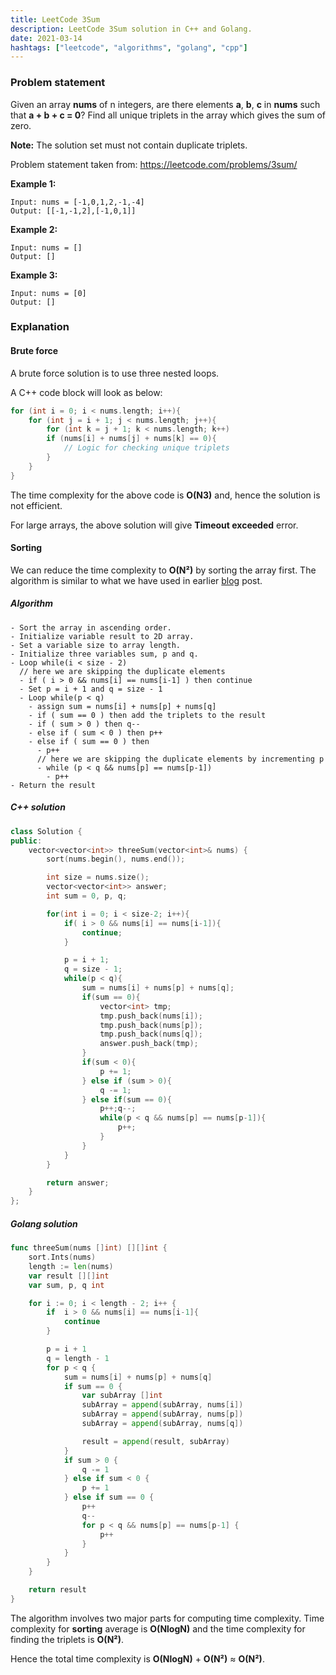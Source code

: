 ```yaml
---
title: LeetCode 3Sum
description: LeetCode 3Sum solution in C++ and Golang.
date: 2021-03-14
hashtags: ["leetcode", "algorithms", "golang", "cpp"]
---
```


### Problem statement

Given an array **nums** of n integers, are there elements **a**, **b**, **c**
in **nums** such that **a + b + c = 0**?
Find all unique triplets in the array which gives the sum of zero.

**Note:** The solution set must not contain duplicate triplets.

Problem statement taken from: <a href="https://leetcode.com/problems/3sum/" target="_blank">https://leetcode.com/problems/3sum/</a>

**Example 1:**
```
Input: nums = [-1,0,1,2,-1,-4]
Output: [[-1,-1,2],[-1,0,1]]
```

**Example 2:**
```
Input: nums = []
Output: []
```

**Example 3:**
```
Input: nums = [0]
Output: []
```

### Explanation

#### Brute force

A brute force solution is to use three nested loops.

A C++ code block will look as below:

```cpp
for (int i = 0; i < nums.length; i++){
    for (int j = i + 1; j < nums.length; j++){
        for (int k = j + 1; k < nums.length; k++)
        if (nums[i] + nums[j] + nums[k] == 0){
            // Logic for checking unique triplets
        }
    }
}
```

The time complexity for the above code is **O(N3)** and, hence the solution is
not efficient.

For large arrays, the above solution will give **Timeout exceeded** error.

#### Sorting

We can reduce the time complexity to **O(N²)** by sorting the array first.
The algorithm is similar to what we have used in earlier
[blog](https://alkeshghorpade.me/post/geeks-for-geeks-pair-in-array-with-sum-equal-to-target)
post.

##### Algorithm

```
- Sort the array in ascending order.
- Initialize variable result to 2D array.
- Set a variable size to array length.
- Initialize three variables sum, p and q.
- Loop while(i < size - 2)
  // here we are skipping the duplicate elements
  - if ( i > 0 && nums[i] == nums[i-1] ) then continue
  - Set p = i + 1 and q = size - 1
  - Loop while(p < q)
    - assign sum = nums[i] + nums[p] + nums[q]
    - if ( sum == 0 ) then add the triplets to the result
    - if ( sum > 0 ) then q--
    - else if ( sum < 0 ) then p++
    - else if ( sum == 0 ) then
      - p++
      // here we are skipping the duplicate elements by incrementing p
      - while (p < q && nums[p] == nums[p-1])
        - p++
- Return the result
```

##### C++ solution

```cpp
class Solution {
public:
    vector<vector<int>> threeSum(vector<int>& nums) {
        sort(nums.begin(), nums.end());

        int size = nums.size();
        vector<vector<int>> answer;
        int sum = 0, p, q;

        for(int i = 0; i < size-2; i++){
            if( i > 0 && nums[i] == nums[i-1]){
                continue;
            }

            p = i + 1;
            q = size - 1;
            while(p < q){
                sum = nums[i] + nums[p] + nums[q];
                if(sum == 0){
                    vector<int> tmp;
                    tmp.push_back(nums[i]);
                    tmp.push_back(nums[p]);
                    tmp.push_back(nums[q]);
                    answer.push_back(tmp);
                }
                if(sum < 0){
                    p += 1;
                } else if (sum > 0){
                    q -= 1;
                } else if(sum == 0){
                    p++;q--;
                    while(p < q && nums[p] == nums[p-1]){
                        p++;
                    }
                }
            }
        }

        return answer;
    }
};
```

##### Golang solution

```go
func threeSum(nums []int) [][]int {
    sort.Ints(nums)
    length := len(nums)
    var result [][]int
    var sum, p, q int

    for i := 0; i < length - 2; i++ {
        if  i > 0 && nums[i] == nums[i-1]{
            continue
        }

        p = i + 1
        q = length - 1
        for p < q {
            sum = nums[i] + nums[p] + nums[q]
            if sum == 0 {
                var subArray []int
                subArray = append(subArray, nums[i])
                subArray = append(subArray, nums[p])
                subArray = append(subArray, nums[q])

                result = append(result, subArray)
            }
            if sum > 0 {
                q -= 1
            } else if sum < 0 {
                p += 1
            } else if sum == 0 {
                p++
                q--
                for p < q && nums[p] == nums[p-1] {
                    p++
                }
            }
        }
    }

    return result
}
```

The algorithm involves two major parts for computing time complexity.
Time complexity for **sorting** average  is **O(NlogN)** and
the time complexity for finding the triplets is **O(N²)**.

Hence the total time complexity is **O(NlogN)** + **O(N²)** ≈ **O(N²)**.

